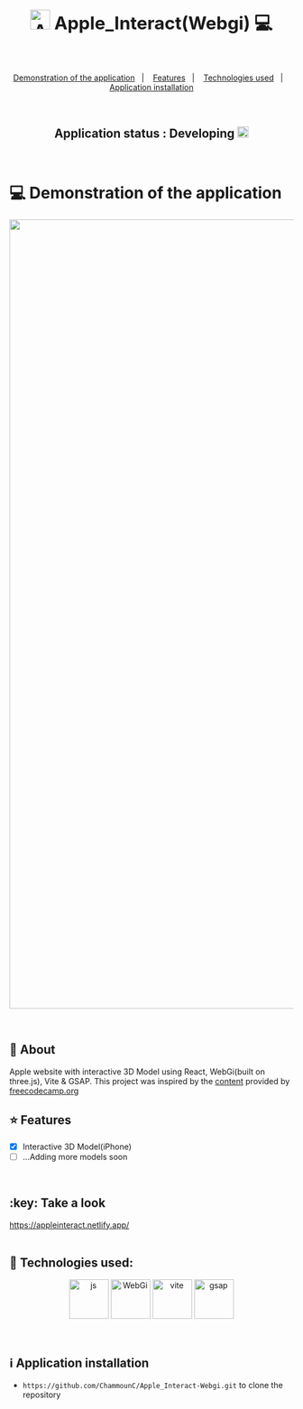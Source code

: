 
## **<h2 align="center"><img src="https://cdn.emojidex.com/emoji/seal/apple_logo.png" alt="Apple logo" width="35"/>  Apple_Interact(Webgi) 💻</h2>**


<br>
<p align="center">
  <a href="#computer-demonstration-of-the-application">Demonstration of the application</a>&nbsp;&nbsp;&nbsp;|&nbsp;&nbsp;&nbsp;
  <a href="#star-features">Features</a>&nbsp;&nbsp;&nbsp;|&nbsp;&nbsp;&nbsp;
  <a href="#rocket-technologies-used">Technologies used</a>&nbsp;&nbsp;&nbsp;|&nbsp;&nbsp;&nbsp;
  <a href="#information_source-application-installation">Application installation</a>
</p>

<br>
<h2 align="center"> 
	Application status : Developing <img src="https://github.com/ChammounC/image_data/blob/master/icon_error.png" width="20" height="20"/><!--✔️-->
</h2>
<br>

# :computer: Demonstration of the application

<p align="center">
  <img src="./src/assets/images/apple-interact(GIF).gif" width="1400px"/>
</p>

<br>




## 📓 About
Apple website with interactive 3D Model using React, WebGi(built on three.js), Vite & GSAP. This project was inspired by the <a href="https://www.youtube.com/watch?v=IyBhFma4H1A&ab_channel=freeCodeCamp.org" target="_blank">content</a> provided by<a href="https://www.freecodecamp.org/" target="_blank"> freecodecamp.org</a>

## :star: Features
- [x] Interactive 3D Model(iPhone)
- [ ] ...Adding more models soon

<br>
 <h2>:key: Take a look </h2>  <a href='https://appleinteract.netlify.app/'>https://appleinteract.netlify.app/</a>
<br>
<br>


## :rocket: Technologies used:
<p align="center">
	<a href="https://react.dev/"><img src="https://upload.wikimedia.org/wikipedia/commons/a/a7/React-icon.svg" alt="js" title="React" width="70" height="70"/></a>
	<a href="https://webgi.xyz/"><img src="https://webgi.xyz/img/logo.svg" title="WebGi" width="70" height="70"/></a>
	<a href="https://vitejs.dev/"><img src="https://upload.wikimedia.org/wikipedia/commons/f/f1/Vitejs-logo.svg" alt="vite" title="Vite"  width="70" height="70"/></a>
	<a href="https://greensock.com/gsap/"><img src="https://cdn.worldvectorlogo.com/logos/gsap-greensock.svg" alt="gsap" title="GSAP" width="70" height="70"/></a>
</p>

<br>

## :information_source: Application installation
- `https://github.com/ChammounC/Apple_Interact-Webgi.git` to clone the repository

<br>
